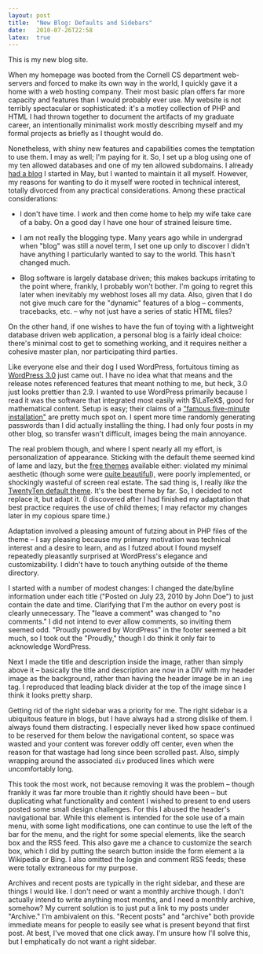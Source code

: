```yaml
---
layout: post
title:  "New Blog: Defaults and Sidebars"
date:   2010-07-26T22:58
latex:  true
---
```


This is my new blog site.

When my homepage was booted from the Cornell CS department web-servers and
forced to make its own way in the world, I quickly gave it a home with a web
hosting company. Their most basic plan offers far more capacity and features
than I would probably ever use. My website is not terribly spectacular or
sophisticated: it's a motley collection of PHP and HTML I had thrown together to
document the artifacts of my graduate career, an intentionally minimalist work
mostly describing myself and my formal projects as briefly as I thought would
do.

Nonetheless, with shiny new features and capabilities comes the temptation to
use them. I may as well; I'm paying for it. So, I set up a blog using one of my
ten allowed databases and one of my ten allowed subdomains. I already [had a
blog][firstblog] I started in May, but I wanted to maintain it all myself.
However, my reasons for wanting to do it myself were rooted in technical
interest, totally divorced from any practical considerations. Among these
practical considerations:

* I don't have time. I work and then come home to help my wife take care of a
  baby. On a good day I have one hour of strained leisure time.

* I am not really the blogging type. Many years ago while in undergrad when
  "blog" was still a novel term, I set one up only to discover I didn't have
  anything I particularly wanted to say to the world. This hasn't changed much.

* Blog software is largely database driven; this makes backups irritating to the
  point where, frankly, I probably won't bother. I'm going to regret this later
  when inevitably my webhost loses all my data. Also, given that I do not give
  much care for the "dynamic" features of a blog – comments, tracebacks, etc. –
  why not just have a series of static HTML files?

On the other hand, if one wishes to have the fun of toying with a lightweight
database driven web application, a personal blog is a fairly ideal choice:
there's minimal cost to get to something working, and it requires neither a
cohesive master plan, nor participating third parties.

Like everyone else and their dog I used WordPress, fortuitous timing as
[WordPress 3.0][wordpress] just came out. I have no idea what that means and the
release notes referenced features that meant nothing to me, but heck, 3.0 just
looks prettier than 2.9. I wanted to use WordPress primarily because I read it
was the software that integrated most easily with $\LaTeX$, good for
mathematical content. Setup is easy; their claims of a ["famous five-minute
installation"][install] are pretty much spot on. I spent more time randomly
generating passwords than I did actually installing the thing. I had only four
posts in my other blog, so transfer wasn't difficult, images being the main
annoyance.

The real problem though, and where I spent nearly all my effort, is
personalization of appearance. Sticking with the default theme seemed kind of
lame and lazy, but the [free themes][themes] available either: violated my
minimal aesthetic (though some were [quite beautiful][motion-theme]), were
poorly implemented, or shockingly wasteful of screen real estate. The sad thing
is, I really *like* the [TwentyTen default theme][twentyten-theme]. It's the
best theme by far. So, I decided to not replace it, but adapt it. (I discovered
after I had finished my adaptation that best practice requires the use of child
themes; I may refactor my changes later in my copious spare time.)

Adaptation involved a pleasing amount of futzing about in PHP files of the theme
– I say pleasing because my primary motivation was technical interest and a
desire to learn, and as I futzed about I found myself repeatedly pleasantly
surprised at WordPress's elegance and customizability. I didn't have to touch
anything outside of the theme directory.

I started with a number of modest changes: I changed the date/byline information
under each title ("Posted on July 23, 2010 by John Doe") to just contain the
date and time. Clarifying that I'm the author on every post is clearly
unnecessary. The "leave a comment" was changed to "no comments." I did not
intend to ever allow comments, so inviting them seemed odd. "Proudly powered by
WordPress" in the footer seemed a bit much, so I took out the "Proudly," though
I do think it only fair to acknowledge WordPress.

Next I made the title and description inside the image, rather than simply above
it – basically the title and description are now in a DIV with my header image
as the background, rather than having the header image be in an `img` tag. I
reproduced that leading black divider at the top of the image since I think it
looks pretty sharp.

Getting rid of the right sidebar was a priority for me. The right sidebar is a
ubiquitous feature in blogs, but I have always had a strong dislike of them. I
always found them distracting. I especially never liked how space continued to
be reserved for them below the navigational content, so space was wasted and
your content was forever oddly off center, even when the reason for that wastage
had long since been scrolled past. Also, simply wrapping around the associated
`div` produced lines which were uncomfortably long.

This took the most work, not because removing it was the problem – though
frankly it was far more trouble than it rightly should have been – but
duplicating what functionality and content I wished to present to end users
posted some small design challenges. For this I abused the header's navigational
bar. While this element is intended for the sole use of a main menu, with some
light modifications, one can continue to use the left of the bar for the menu,
and the right for some special elements, like the search box and the RSS feed.
This also gave me a chance to customize the search box, which I did by putting
the search button inside the form element a la Wikipedia or Bing. I also omitted
the login and comment RSS feeds; these were totally extraneous for my purpose.

Archives and recent posts are typically in the right sidebar, and these are
things I would like. I don't need or want a monthly archive though. I don't
actually intend to write anything most months, and I need a monthly archive,
somehow? My current solution is to just put a link to my posts under "Archive."
I'm ambivalent on this. "Recent posts" and "archive" both provide immediate
means for people to easily see what is present beyond that first post. At best,
I've moved that one click away. I'm unsure how I'll solve this, but I
emphatically do not want a right sidebar.

[firstblog]:       http://pkingzombiespy.blogspot.com
[wordpress]:       http://wordpress.org/
[install]:         http://codex.wordpress.org/Installing_WordPress
[themes]:          http://wordpress.org/extend/themes/
[motion-theme]:    http://85ideas.com/public-releases/wordpress-theme-motion/
[twentyten-theme]: http://wordpress.org/extend/themes/twentyten
